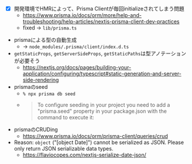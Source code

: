 - [x] 開発環境でHMRによって、Prisma Clientが毎回initializeされてしまう問題
  - https://www.prisma.io/docs/orm/more/help-and-troubleshooting/help-articles/nextjs-prisma-client-dev-practices
  - fixed -> `lib/prisma.ts`
- prismaによる型の自動生成
  - -> `node_modules/.prisma/client/index.d.ts`
- `getStaticProps`, `getServerSideProps`, `getStaticPaths`は型アノテーションが必要そう
  - https://nextjs.org/docs/pages/building-your-application/configuring/typescript#static-generation-and-server-side-rendering
- prismaのseed
  - `% npx prisma db seed`
  - > To configure seeding in your project you need to add a "prisma.seed" property in your package.json with the command to execute it:
- prismaのCRUDing
  - https://www.prisma.io/docs/orm/prisma-client/queries/crud
- Reason: `object` ("[object Date]") cannot be serialized as JSON. Please only return JSON serializable data types.
  - https://flaviocopes.com/nextjs-serialize-date-json/